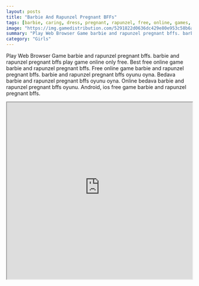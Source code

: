 ```yaml
---
layout: posts
title: "Barbie And Rapunzel Pregnant BFFs"
tags: [barbie, caring, dress, pregnant, rapunzel, free, online, games, oyna, game, free, games, play, play, games]
image: "https://img.gamedistribution.com/5291822d0636dc429e80e953c58b6a76.jpg"
summary: "Play Web Browser Game barbie and rapunzel pregnant bffs. barbie and rapunzel pregnant bffs play game online only free. Best free online game barbie and rapunzel pregnant bffs. Free online game barbie and rapunzel pregnant bffs. barbie and rapunzel pregnant bffs oyunu oyna. Bedava barbie and rapunzel pregnant bffs oyunu oyna. Online bedava barbie and rapunzel pregnant bffs oyunu. Android, ios free game barbie and rapunzel pregnant bffs."
category: "Girls"
---
```


Play Web Browser Game barbie and rapunzel pregnant bffs. barbie and rapunzel pregnant bffs play game online only free. Best free online game barbie and rapunzel pregnant bffs. Free online game barbie and rapunzel pregnant bffs. barbie and rapunzel pregnant bffs oyunu oyna. Bedava barbie and rapunzel pregnant bffs oyunu oyna. Online bedava barbie and rapunzel pregnant bffs oyunu. Android, ios free game barbie and rapunzel pregnant bffs.

<iframe width="100%" height="480px;" src="https://flash.gamedistribution.com?game=5291822d0636dc429e80e953c58b6a76"></iframe>